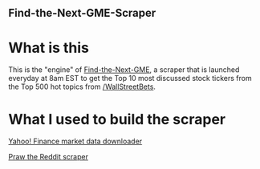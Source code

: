 ## Find-the-Next-GME-Scraper

# What is this
This is the "engine" of [Find-the-Next-GME](https://find-the-next-gme.herokuapp.com/), a scraper that is launched everyday at 8am EST to get the Top 10 most discussed stock tickers from the Top 500 hot topics from [/WallStreetBets](https://www.reddit.com/r/wallstreetbets/).

# What I used to build the scraper
[Yahoo! Finance market data downloader](https://github.com/ranaroussi/yfinance)

[Praw the Reddit scraper](https://praw.readthedocs.io/en/latest/getting_started/quick_start.html#)
